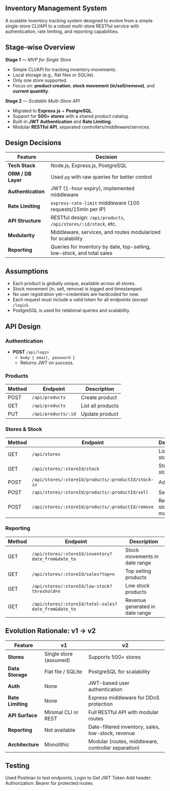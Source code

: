 ##  Inventory Management System

A scalable inventory tracking system designed to evolve from a simple single-store CLI/API to a robust multi-store RESTful service with authentication, rate limiting, and reporting capabilities.

##  Stage-wise Overview

 **Stage 1** — _MVP for Single Store_

- Simple CLI/API for tracking inventory movements.
- Local storage (e.g., flat files or SQLite).
- Only one store supported.
- Focus on: **product creation**, **stock movement (in/sell/remove)**, and **current quantity**.

 **Stage 2** — _Scalable Multi-Store API_

- Migrated to **Express.js** + **PostgreSQL**.
- Support for **500+ stores** with a shared product catalog.
- Built-in **JWT Authentication** and **Rate Limiting**.
- Modular **RESTful API**, separated controllers/middleware/services.


##  Design Decisions

| Feature               | Decision                                                                 |
|-----------------------|--------------------------------------------------------------------------|
| **Tech Stack**         | Node.js, Express.js, PostgreSQL                                         |
| **ORM / DB Layer**     | Used `pg` with raw queries for better control                           |
| **Authentication**     | JWT (1-hour expiry), implemented middleware                             |
| **Rate Limiting**      | `express-rate-limit` middleware (100 requests/15min per IP)             |
| **API Structure**      | RESTful design: `/api/products`, `/api/stores/:id/stock`, etc.          |
| **Modularity**         | Middleware, services, and routes modularized for scalability            |
| **Reporting**          | Queries for inventory by date, top-selling, low-stock, and total sales  |

##  Assumptions

- Each product is globally unique, available across all stores.
- Stock movement (in, sell, remove) is logged and timestamped.
- No user registration yet—credentials are hardcoded for now.
- Each request must include a valid token for all endpoints (except `/login`).
- PostgreSQL is used for relational queries and scalability.


##  API Design

### Authentication

- **POST** `/api/login`
  - `body`: `{ email, password }`
  - Returns JWT on success.

###  Products

| Method | Endpoint                  | Description              |
|--------|---------------------------|--------------------------|
| POST   | `/api/products`           | Create product           |
| GET    | `/api/products`           | List all products        |
| PUT    | `/api/products/:id`       | Update product           |


###  Stores & Stock

| Method | Endpoint                                                          | Description                  |
|--------|-------------------------------------------------------------------|------------------------------|
| GET    | `/api/stores`                                                    | List all stores              |
| GET    | `/api/stores/:storeId/stock`                                     | Stock in a store             |
| POST   | `/api/stores/:storeId/products/:productId/stock-in`              | Add stock                    |
| POST   | `/api/stores/:storeId/products/:productId/sell`                  | Sell product                 |
| POST   | `/api/stores/:storeId/products/:productId/remove`                | Remove stock manually        |


###  Reporting

| Method | Endpoint                                              | Description                          |
|--------|-------------------------------------------------------|--------------------------------------|
| GET    | `/api/stores/:storeId/inventory?date_from&date_to`   | Stock movements in date range        |
| GET    | `/api/stores/:storeId/sales?top=n`                   | Top selling products                 |
| GET    | `/api/stores/:storeId/low-stock?threshold=n`         | Low stock products                   |
| GET    | `/api/stores/:storeId/total-sales?date_from&date_to` | Revenue generated in date range      |


##  Evolution Rationale: v1 → v2

| Feature              | v1                                       | v2                                                              |
|----------------------|-------------------------------------------|------------------------------------------------------------------|
| **Stores**            | Single store (assumed)                   | Supports 500+ stores                                             |
| **Data Storage**      | Flat file / SQLite                       | PostgreSQL for scalability                                       |
| **Auth**              | None                                     | JWT-based user authentication                                   |
| **Rate Limiting**     | None                                     | Express middleware for DDoS protection                          |
| **API Surface**       | Minimal CLI or REST                      | Full RESTful API with modular routes                            |
| **Reporting**         | Not available                            | Date-filtered inventory, sales, low-stock, revenue              |
| **Architecture**      | Monolithic                               | Modular (routes, middleware, controller separation)             |


##  Testing

Used Postman  to test endpoints.
Login to Get JWT Token
Add header: Authorization: Bearer <token> for protected routes.  

